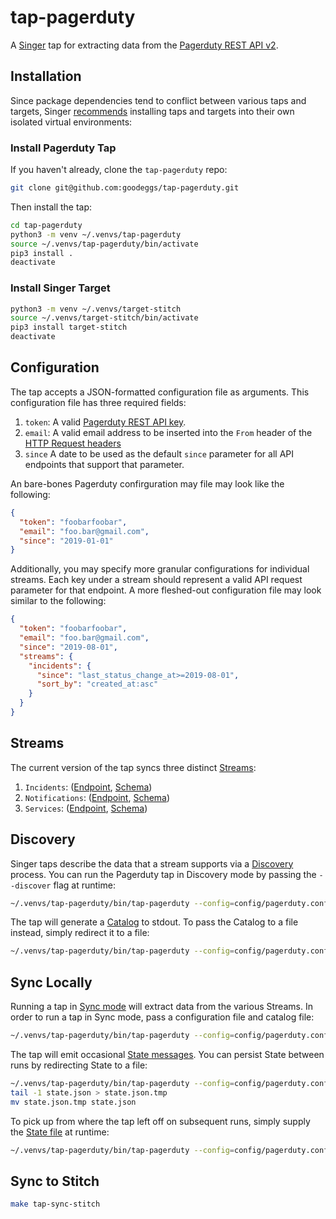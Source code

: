 # tap-pagerduty
A [Singer](https://www.singer.io/) tap for extracting data from the [Pagerduty REST API v2](https://v2.developer.pagerduty.com/docs/rest-api).

## Installation

Since package dependencies tend to conflict between various taps and targets, Singer [recommends](https://github.com/singer-io/getting-started/blob/master/docs/RUNNING_AND_DEVELOPING.md#running-singer-with-python) installing taps and targets into their own isolated virtual environments:

### Install Pagerduty Tap

If you haven't already, clone the `tap-pagerduty` repo:

```bash
git clone git@github.com:goodeggs/tap-pagerduty.git
```

Then install the tap:

```bash
cd tap-pagerduty
python3 -m venv ~/.venvs/tap-pagerduty
source ~/.venvs/tap-pagerduty/bin/activate
pip3 install .
deactivate
```

### Install Singer Target

```bash
python3 -m venv ~/.venvs/target-stitch
source ~/.venvs/target-stitch/bin/activate
pip3 install target-stitch
deactivate
```

## Configuration

The tap accepts a JSON-formatted configuration file as arguments. This configuration file has three required fields:

1. `token`: A valid [Pagerduty REST API key](https://support.pagerduty.com/docs/generating-api-keys).
2. `email`: A valid email address to be inserted into the `From` header of the [HTTP Request headers](https://v2.developer.pagerduty.com/docs/rest-api#http-request-headers)
3. `since` A date to be used as the default `since` parameter for all API endpoints that support that parameter.

An bare-bones Pagerduty confirguration may file may look like the following:

```json
{
  "token": "foobarfoobar",
  "email": "foo.bar@gmail.com",
  "since": "2019-01-01"
}
```

Additionally, you may specify more granular configurations for individual streams. Each key under a stream should represent a valid API request parameter for that endpoint. A more fleshed-out configuration file may look similar to the following:

```json
{
  "token": "foobarfoobar",
  "email": "foo.bar@gmail.com",
  "since": "2019-08-01",
  "streams": {
    "incidents": {
      "since": "last_status_change_at>=2019-08-01",
      "sort_by": "created_at:asc"
    }
  }
}
```

## Streams

The current version of the tap syncs three distinct [Streams](https://github.com/singer-io/getting-started/blob/master/docs/SYNC_MODE.md#streams):
1. `Incidents`: ([Endpoint](https://api-reference.pagerduty.com/#!/Incidents/get_incidents), [Schema](https://github.com/goodeggs/tap-pagerduty/blob/master/tap_pagerduty/schemas/incidents.json))
2. `Notifications`: ([Endpoint](https://api-reference.pagerduty.com/#!/Notifications/get_notifications), [Schema](https://github.com/goodeggs/tap-pagerduty/blob/master/tap_pagerduty/schemas/notifications.json))
3. `Services`: ([Endpoint](https://api-reference.pagerduty.com/#!/Services/get_services), [Schema](https://github.com/goodeggs/tap-pagerduty/blob/master/tap_pagerduty/schemas/services.json))

## Discovery

Singer taps describe the data that a stream supports via a [Discovery](https://github.com/singer-io/getting-started/blob/master/docs/DISCOVERY_MODE.md#discovery-mode) process. You can run the Pagerduty tap in Discovery mode by passing the `--discover` flag at runtime:

```bash
~/.venvs/tap-pagerduty/bin/tap-pagerduty --config=config/pagerduty.config.json --discover
```

The tap will generate a [Catalog](https://github.com/singer-io/getting-started/blob/master/docs/DISCOVERY_MODE.md#the-catalog) to stdout. To pass the Catalog to a file instead, simply redirect it to a file:

```bash
~/.venvs/tap-pagerduty/bin/tap-pagerduty --config=config/pagerduty.config.json --discover > catalog.json
```

## Sync Locally

Running a tap in [Sync mode](https://github.com/singer-io/getting-started/blob/master/docs/SYNC_MODE.md#sync-mode) will extract data from the various Streams. In order to run a tap in Sync mode, pass a configuration file and catalog file:

```bash
~/.venvs/tap-pagerduty/bin/tap-pagerduty --config=config/pagerduty.config.json --catalog=catalog.json
```

The tap will emit occasional [State messages](https://github.com/singer-io/getting-started/blob/master/docs/SPEC.md#state-message). You can persist State between runs by redirecting State to a file:

```bash
~/.venvs/tap-pagerduty/bin/tap-pagerduty --config=config/pagerduty.config.json --catalog=catalog.json >> state.json
tail -1 state.json > state.json.tmp
mv state.json.tmp state.json
```

To pick up from where the tap left off on subsequent runs, simply supply the [State file](https://github.com/singer-io/getting-started/blob/master/docs/CONFIG_AND_STATE.md#state-file) at runtime:

```bash
~/.venvs/tap-pagerduty/bin/tap-pagerduty --config=config/pagerduty.config.json --catalog=catalog.json --state=state.json >> state.json
```

## Sync to Stitch

```bash
make tap-sync-stitch
```
